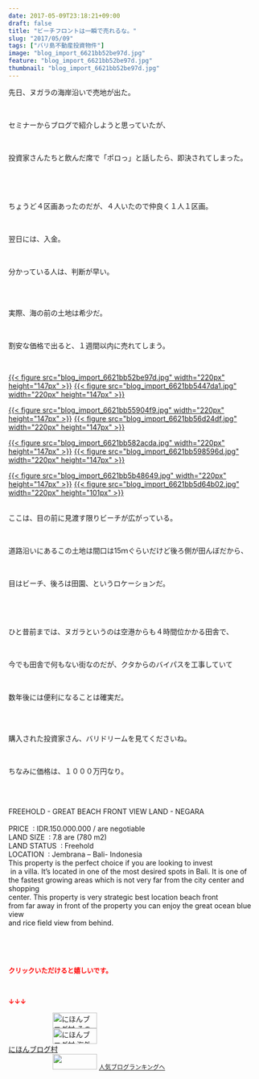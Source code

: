 ```yaml
---
date: 2017-05-09T23:18:21+09:00
draft: false
title: "ビーチフロントは一瞬で売れるな。"
slug: "2017/05/09"
tags: ["バリ島不動産投資物件"]
image: "blog_import_6621bb52be97d.jpg"
feature: "blog_import_6621bb52be97d.jpg"
thumbnail: "blog_import_6621bb52be97d.jpg"
---
```

<p>先日、ヌガラの海岸沿いで売地が出た。</p><p> </p><p>セミナーからブログで紹介しようと思っていたが、</p><p> </p><p>投資家さんたちと飲んだ席で「ポロっ」と話したら、即決されてしまった。</p><p> </p><p> </p><p>ちょうど４区画あったのだが、４人いたので仲良く１人１区画。</p><p> </p><p>翌日には、入金。</p><p> </p><p>分かっている人は、判断が早い。</p><p> </p><p><br/>実際、海の前の土地は希少だ。</p><p> </p><p>割安な価格で出ると、１週間以内に売れてしまう。</p><p> </p><p><a href="blog_import_6621bb52be97d.jpg">{{< figure src="blog_import_6621bb52be97d.jpg" width="220px" height="147px" >}}</a> <a href="blog_import_6621bb5447da1.jpg">{{< figure src="blog_import_6621bb5447da1.jpg" width="220px" height="147px" >}}</a></p><p><a href="blog_import_6621bb55904f9.jpg">{{< figure src="blog_import_6621bb55904f9.jpg" width="220px" height="147px" >}}</a> <a href="blog_import_6621bb56d24df.jpg">{{< figure src="blog_import_6621bb56d24df.jpg" width="220px" height="147px" >}}</a></p><p><a href="blog_import_6621bb582acda.jpg">{{< figure src="blog_import_6621bb582acda.jpg" width="220px" height="147px" >}}</a> <a href="blog_import_6621bb598596d.jpg">{{< figure src="blog_import_6621bb598596d.jpg" width="220px" height="147px" >}}</a></p><p><a href="blog_import_6621bb5b48649.jpg">{{< figure src="blog_import_6621bb5b48649.jpg" width="220px" height="147px" >}}</a> <a href="blog_import_6621bb5d64b02.jpg">{{< figure src="blog_import_6621bb5d64b02.jpg" width="220px" height="101px" >}}</a></p><p><br/>ここは、目の前に見渡す限りビーチが広がっている。</p><p> </p><p>道路沿いにあるこの土地は間口は15ｍぐらいだけど後ろ側が田んぼだから、</p><p> </p><p>目はビーチ、後ろは田園、というロケーションだ。</p><p> </p><p> </p><p>ひと昔前までは、ヌガラというのは空港からも４時間位かかる田舎で、</p><p> </p><p>今でも田舎で何もない街なのだが、クタからのバイパスを工事していて</p><p> </p><p>数年後には便利になることは確実だ。</p><p> </p><p><br/>購入された投資家さん、バリドリームを見てくださいね。</p><p> </p><p>ちなみに価格は、１０００万円なり。</p><p> </p><p><br/>FREEHOLD - GREAT BEACH FRONT VIEW LAND - NEGARA        <br/>        <br/>PRICE  : IDR.150.000.000 / are negotiable<br/>LAND SIZE  : 7.8 are (780 m2)<br/>LAND STATUS  : Freehold<br/>LOCATION  : Jembrana – Bali- Indonesia<br/>This property is the perfect choice if you are looking to invest  <br/> in a villa. It’s located in one of the most desired spots in Bali. It is one of   <br/>the fastest growing areas which is not very far from the city center and shopping  <br/>center. This property is very strategic best location beach front  <br/>from far away in front of the property you can enjoy the great ocean blue view  <br/>and rice field view from behind.   </p><p> </p><p> </p><p><font color="#ff0000" size="2"><strong>クリックいただけると嬉しいです。</strong></font></p><p> </p><p><font color="#ff0000" size="2"><strong>↓↓↓</strong></font></p><p><a href="ranking.html?p_cid=01260127" id="&amp;blogmura_banner" target="_blank"><img alt="にほんブログ村 その他生活ブログ 不動産投資へ" border="0" height="31" src="data:image/svg+xml;charset=utf-8,%3Csvg%20xmlns%3D%22http%3A%2F%2Fwww.w3.org%2F2000%2Fsvg%22%20title%3D%22Placeholder%20for%20Images%22%20role%3D%22presentation%22%20viewBox%3D%220%200%2088%2031%22%20%2F%3E" width="88" data-src="//life.blogmura.com/hudousantoushi/img/hudousantoushi88_31.gif" style="aspect-ratio: auto 88 / 31;"/><noscript><img alt="にほんブログ村 その他生活ブログ 不動産投資へ" border="0" height="31" src="//life.blogmura.com/hudousantoushi/img/hudousantoushi88_31.gif" width="88"></noscript></a><br/><a href="ranking.html?p_cid=01260127" target="_blank"><img alt="にほんブログ村 海外生活ブログ バリ島情報へ" border="0" height="31" src="data:image/svg+xml;charset=utf-8,%3Csvg%20xmlns%3D%22http%3A%2F%2Fwww.w3.org%2F2000%2Fsvg%22%20title%3D%22Placeholder%20for%20Images%22%20role%3D%22presentation%22%20viewBox%3D%220%200%2088%2031%22%20%2F%3E" width="88" data-src="https://img-proxy.blog-video.jp/images?url=http%3A%2F%2Foverseas.blogmura.com%2Fbali%2Fimg%2Fbali88_31.gif" style="aspect-ratio: auto 88 / 31;"/><noscript><img alt="にほんブログ村 海外生活ブログ バリ島情報へ" border="0" height="31" src="https://img-proxy.blog-video.jp/images?url=http%3A%2F%2Foverseas.blogmura.com%2Fbali%2Fimg%2Fbali88_31.gif" width="88"></noscript></a><br/><a href="ranking.html?p_cid=01260127" target="_blank">にほんブログ村</a><br/><a href="link.php?1804582" title="人気ブログランキングへ"><img border="0" height="31" src="data:image/svg+xml;charset=utf-8,%3Csvg%20xmlns%3D%22http%3A%2F%2Fwww.w3.org%2F2000%2Fsvg%22%20title%3D%22Placeholder%20for%20Images%22%20role%3D%22presentation%22%20viewBox%3D%220%200%2088%2031%22%20%2F%3E" width="88" data-src="https://blog.with2.net/img/banner/banner_22.gif" style="aspect-ratio: auto 88 / 31;"/><noscript><img border="0" height="31" src="https://blog.with2.net/img/banner/banner_22.gif" width="88"></noscript></a> <a href="link.php?1804582" style="font-size: 12px;">人気ブログランキングへ</a></p>

